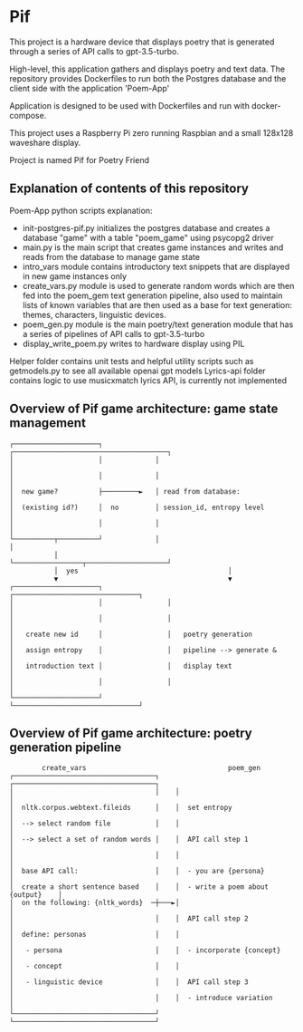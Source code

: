 # Pif

This project is a hardware device that displays poetry that is generated through a series of API calls to gpt-3.5-turbo. 

High-level, this application gathers and displays poetry and text data. The repository provides Dockerfiles to run both the Postgres database and the client side with the application 'Poem-App'

Application is designed to be used with Dockerfiles and run with docker-compose.

This project uses a Raspberry Pi zero running Raspbian and a small 128x128 waveshare display. 

Project is named Pif for Poetry Friend

## Explanation of contents of this repository 

Poem-App python scripts explanation:
 - init-postgres-pif.py initializes the postgres database and creates a database "game" with a table "poem_game" using psycopg2 driver
 - main.py is the main script that creates game instances and writes and reads from the database to manage game state 
 - intro_vars module contains introductory text snippets that are displayed in new game instances only 
 - create_vars.py module is used to generate random words which are then fed into the poem_gem text generation pipeline, also used to maintain lists of known variables that are then used as a base for text generation: themes, characters, linguistic devices. 
 - poem_gen.py module is the main poetry/text generation module that has a series of pipelines of API calls to gpt-3.5-turbo
 - display_write_poem.py writes to hardware display using PIL 

Helper folder contains unit tests and helpful utility scripts such as getmodels.py to see all available openai gpt models 
Lyrics-api folder contains logic to use musicxmatch lyrics API, is currently not implemented 

## Overview of Pif game architecture: game state management

```
┌─────────────────────┐             ┌──────────────────────────────────────┐
│                     │             │                                      │
│                     │             │                                      │
│  new game?          ├─────────►   │ read from database:                  │
│  (existing id?)     │  no         │ session_id, entropy level            │
│                     │             │                                      │
└──────────┬──────────┘             │                                      │
           │                        └─────────────────┬────────────────────┘
           │  yes                                     │
           ▼                                          ▼
┌─────────────────────┐                ┌───────────────────────────────┐
│                     │                │                               │
│                     │                │                               │
│   create new id     │                │   poetry generation           │
│   assign entropy    │                │   pipeline --> generate &     │
│   introduction text │                │   display text                │
│                     │                │                               │
└─────────────────────┘                └───────────────────────────────┘
```

## Overview of Pif game architecture: poetry generation pipeline

```
        create_vars                                   poem_gen
┌───────────────────────────────────┐    ┌───────────────────────────────────┐
│                                   │    │                                   │
│  nltk.corpus.webtext.fileids      │    │  set entropy                      │
│  --> select random file           │    │                                   │
│  --> select a set of random words │    │  API call step 1                  │
│                                   │    │                                   │
│  base API call:                   │    │  - you are {persona}              │
│  create a short sentence based    │    │  - write a poem about {output}    │
│  on the following: {nltk_words}  ─┼───►│                                   │
│                                   │    │  API call step 2                  │
│  define: personas                 │    │                                   │
│   - persona                       │    │  - incorporate {concept}          │
│   - concept                       │    │                                   │
│   - linguistic device             │    │  API call step 3                  │
│                                   │    │  - introduce variation            │
└───────────────────────────────────┘    └───────────────────────────────────┘
```